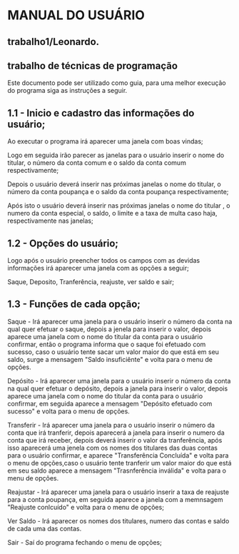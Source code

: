 # MANUAL DO USUÁRIO

## trabalho1/Leonardo.
## trabalho de técnicas de programação

Este documento pode ser utilizado como guia, para uma melhor execução do programa siga as instruções a seguir.

## 1.1 - Inicio e cadastro das informações do usuário;

Ao executar o programa irá aparecer uma janela com boas vindas;

Logo em seguida irão parecer as janelas para o usuário inserir o nome do titular, o número da conta comum e o saldo da conta comum respectivamente;

Depois o usuário deverá inserir nas próximas janelas o nome do titular, o número da conta poupança e o saldo da conta poupança respectivamente;

Após isto o usuário deverá inserir nas próximas janelas o nome do titular , o numero da conta especial, o saldo, o limite e a taxa de multa caso haja, respectivamente nas janelas;

## 1.2 - Opções do usuário;

Logo após o usuário preencher todos os campos com as devidas informações irá aparecer uma janela com as opções a seguir;

Saque, Deposito, Tranferência, reajuste, ver saldo e sair;

## 1.3 - Funções de cada opção;

Saque - Irá aparecer uma janela para o usuário inserir o número da conta na qual quer efetuar o saque, depois a jenela para inserir o valor, depois aparece uma janela com o nome do titular da conta para o usuário confirmar, então o programa informa que o saque foi efetuado com sucesso, caso o usuário tente sacar um valor maior do que está em seu saldo, surge a mensagem "Saldo insuficiênte" e volta para o menu de opções.

Depósito - Irá aparecer uma janela para o usuário inserir o número da conta na qual quer efetuar o depósito, depois a janela para inserir o valor, depois aparece uma janela com o nome do titular da conta para o usuário confirmar, em seguida aparece a mensagem "Depósito efetuado com sucesso" e volta para o menu de opções.

Transferir - Irá aparecer uma janela para o usuário inserir o número da conta que irá tranferir, depois aparecerá a janela para inserir o numero da conta que irá receber, depois deverá inserir o valor da tranferência, após isso aparecerá uma jenela com os nomes dos titulares das duas contas para o usuário confirmar, e aparece "Transferência Concluída" e volta para o menu de opções,caso o usuário tente tranferir um valor maior do que está em seu saldo aparece a mensagem "Trasnferência inválida" e volta para o menu de opções.

Reajustar - Irá aparecer uma janela para o usuário inserir a taxa de reajuste para a conta poupança, em seguida aparece a janela com a memnsagem "Reajuste conlcuído" e volta para o menu de opções;

Ver Saldo - Irá aparecer os nomes dos titulares, numero das contas e saldo de cada uma das contas.

Sair - Saí do programa fechando o menu de opções;

